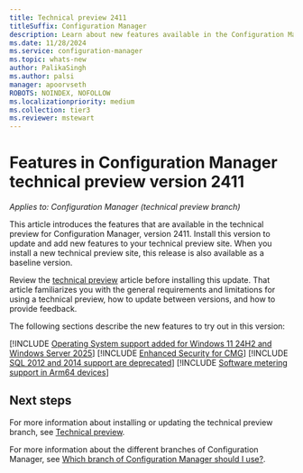 ```yaml
---
title: Technical preview 2411
titleSuffix: Configuration Manager
description: Learn about new features available in the Configuration Manager technical preview branch version 2411.
ms.date: 11/28/2024
ms.service: configuration-manager
ms.topic: whats-new
author: PalikaSingh
ms.author: palsi
manager: apoorvseth
ROBOTS: NOINDEX, NOFOLLOW
ms.localizationpriority: medium
ms.collection: tier3
ms.reviewer: mstewart
---
```

# Features in Configuration Manager technical preview version 2411

*Applies to: Configuration Manager (technical preview branch)*

This article introduces the features that are available in the technical preview for Configuration Manager, version 2411. Install this version to update and add new features to your technical preview site. When you install a new technical preview site, this release is also available as a baseline version.

Review the [technical preview](../technical-preview.md) article before installing this update. That article familiarizes you with the general requirements and limitations for using a technical preview, how to update between versions, and how to provide feedback.

The following sections describe the new features to try out in this version:

[!INCLUDE [Operating System support added for Windows 11 24H2 and Windows Server 2025](includes/2411/26942563.md)]
[!INCLUDE [Enhanced Security for CMG](includes/2411/27297018.md)]
[!INCLUDE [SQL 2012 and 2014 support are deprecated](includes/2411/27212884.md)]
[!INCLUDE [Software metering support in Arm64 devices](includes/2411/17419432.md)]


## Next steps

For more information about installing or updating the technical preview branch, see [Technical preview](../technical-preview.md).

For more information about the different branches of Configuration Manager, see [Which branch of Configuration Manager should I use?](../../understand/which-branch-should-i-use.md).

